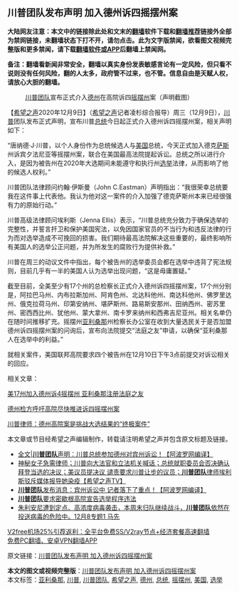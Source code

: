  <h2>川普团队发布声明 加入德州诉四摇摆州案</h2> <p class="notice"><b>大陆网友注意：本文中的链接除此处和文末的<a href="https://github.com/bannedbook/fanqiang" >翻墙</a>软件下载和<a href="https://github.com/killgcd/justmysocks/blob/master/README.md">翻墙推荐</a>链接外全部为禁网链接，未翻墙状态下打不开，请勿点击。此为文字版禁闻，欲看图文视频完整版和更多禁闻，请下载<a href="https://github.com/bannedbook/fanqiang">翻墙软件或APP</a>后翻墙上禁闻网。</p><p>备注：翻墙看新闻非常安全，翻墙以真实身份发表敏感言论有一定风险，但只看不说则没有任何风险，翻的人太多，政府管不过来，也不管。信息自由是天赋人权，请放心大胆的翻墙。</b></p>  <div class="entry"> <figure><figcaption><a href="https://www.bannedbook.org/bnews/tag/%e5%b7%9d%e6%99%ae%e5%9b%a2%e9%98%9f/" class="st_tag internal_tag" rel="tag" title="标签 川普团队 下的日志">川普团队</a>宣布正式介入<a href="https://www.bannedbook.org/bnews/tag/%e5%be%b7%e5%b7%9e/" class="st_tag internal_tag" rel="tag" title="标签 德州 下的日志">德州</a>在高院诉四<a href="https://www.bannedbook.org/bnews/tag/%E6%91%87%E6%91%86%E5%B7%9E/" class="st_tag internal_tag" rel="tag" title="标签 摇摆州 下的日志">摇摆州</a>案（声明截图）</figcaption></figure> <p>【<span class='wp_keywordlink_affiliate'><a href="https://www.soundofhope.org" title="希望之声" target="_blank">希望之声</a></span>2020年12月9日】（<a href="https://www.bannedbook.org/bnews/tag/%e5%b8%8c%e6%9c%9b%e4%b9%8b%e5%a3%b0/" class="st_tag internal_tag" rel="tag" title="标签 希望之声 下的日志">希望之声</a>记者凌杉综合报导）周三（12月9日），<a href="https://www.bannedbook.org/bnews/tag/%e5%b7%9d%e6%99%ae/" class="st_tag internal_tag" rel="tag" title="标签 川普 下的日志">川普</a>团队发布正式声明，宣布川普<a href="https://www.bannedbook.org/bnews/tag/%e6%80%bb%e7%bb%9f/" class="st_tag internal_tag" rel="tag" title="标签 总统 下的日志">总统</a>今日起正式介入德州诉四摇摆州案，相关声明如下：</p> <p>“唐纳德·J·川普，以个人身份作为总统候选人与<a href="https://www.bannedbook.org/bnews/tag/%e7%be%8e%e5%9b%bd/" class="st_tag internal_tag" rel="tag" title="标签 美国 下的日志">美国</a>总统，今天正式加入德克<span class='wp_keywordlink'><a href="https://www.bannedbook.org/forum5/topic42.html" title="萨斯、诚信与自救" target="_blank">萨斯</a></span>州诉宾夕法尼亚等摇摆州案，联合在美国最高法院提起诉讼。总统之所以进行介入，是因为被告州在2020年大选期间未能遵守和执行州<a href="https://www.bannedbook.org/bnews/tag/%e9%80%89%e4%b8%be/" class="st_tag internal_tag" rel="tag" title="标签 选举 下的日志">选举</a>法律，从而影响了他的候选人权利。”</p> <p>川普团队法律顾问约翰·伊斯曼（John C.Eastman）声明指出：“我很荣幸总统要我在这件事上代表他。我认为他对这一案件的介入加强了德克萨斯州本来已经很强有力的原始行动。”</p> <p>川普高级法律顾问埃利斯（Jenna Ellis）表示，“川普总统充分致力于确保选举的完整性，并誓言扞卫和保护美国宪法，以免因国家官员的不当行为和违反法律的行为而对选举造成不可挽回的损害。我们期待最高法院解决这些重要的，最终影响所有美国人的选举公正问题，并为所发生的腐败行为提供补救。”</p>  <p></p> <p>川普在周三的动议文件中指出，每个被告州的选举委员会都在选举中违背了宪法规则，目前几乎有一半的美国人认为选举出现问题，“这是毋庸置疑。”</p> <p>截至目前，全美至少有17个州的总检察长正式介入德州诉四摇摆州案，17个州分别是，阿拉巴马州、内布拉斯加州、阿肯色州、北达科他州、南达科他州、佛罗里达州、俄克拉荷马州、印第安纳州、堪萨斯州、路易斯安那州、田纳西州、密苏里州、密西西比州、犹他州、蒙大拿州、南卡罗来纳州和西弗吉尼亚州。相关名单仍在随时间推移扩充。摇摆州<a href="https://www.bannedbook.org/bnews/tag/%e4%ba%9a%e5%88%a9%e6%a1%91%e9%82%a3/" class="st_tag internal_tag" rel="tag" title="标签 亚利桑那 下的日志">亚利桑那</a>州检察长办公室在收到大量选民关于是否加盟德州诉四摇摆州案的问询后，宣布向法院提交“法庭之友”申请，以确保“亚利桑那人在选举中的利益。”</p> <p>就相关案件，美国联邦高院要求四个被告州在12月10日下午3点前提交对诉讼相关的回应。</p>  <p>相关文章：</p> <p><a href="https://www.soundofhope.org/post/452053">美17州加入德州诉4摇摆州 亚利桑那注册法庭之友</a></p> <p><a href="https://www.soundofhope.org/post/451957">德州检方呼吁高院尽快推进诉四摇摆州案</a></p> <p><a href="https://www.soundofhope.org/post/452023">川普律师：德州高院案是挑战大选结果的“终极案件”</a></p>  <p>本文章或节目经希望之声编辑制作，转载请注明希望之声并包含原文标题及链接。</p> <ul class='op-related-articles' title='相关阅读'> <li><a href='https://www.bannedbook.org/bnews/cnnews/20201210/1445106.html' target='_blank'>全文|<b>川普团队</b>声明：川普总统参加德州对宾州诉讼！【阿波罗网编译】</a></li> <li><a href='https://www.bannedbook.org/bnews/cbnews/20201209/1444802.html' target='_blank'>神秘女子急需律师；川普向大法官和立法机关喊话；总统就职委员会否决确认拜登当选的决议；美议员提决议 谴责要求川普让步的议员；<b>川普团队</b>律师埃利斯驳斥媒体报导她染疫【希望之声TV】</a></li> <li><a href='https://www.bannedbook.org/bnews/cnnews/20201209/1444497.html' target='_blank'><b>川普团队</b>发布消息：宾州诉讼中 记者落下了重点！【阿波罗网编译】</a></li> <li><a href='https://www.bannedbook.org/bnews/cnnews/20201208/1444144.html' target='_blank'><b>川普团队</b>要求密歇根高院宣告选举程序违法</a></li> <li><a href='https://www.bannedbook.org/bnews/bannedvideo/20201208/1443853.html' target='_blank'>朱利安尼遭到定点、高浓度病毒袭击，本周末归队继续战斗，<b>川普团队</b>依然在投送病毒的危险中。12月8专题1 马先</a></li> </ul> <p class="texttj"> <a href="https://github.com/bannedbook/fanqiang/wiki/V2ray%E6%9C%BA%E5%9C%BA" target="_blank">V2free机场25%引荐返利：全平台免费SS/V2ray节点+经济套餐高速翻墙</a><br/> <a href="https://github.com/bannedbook/fanqiang/wiki/%E7%A6%81%E9%97%BB%E7%BD%91%E5%AE%89%E5%8D%93%E7%BF%BB%E5%A2%99%E6%96%B0%E9%97%BBAPP" target="_blank">免费PC翻墙、安卓VPN翻墙APP</a></p><p>原文链接：<a class="src_link"  href="https://www.soundofhope.org/post/452065" target="_blank">川普团队发布声明 加入德州诉四摇摆州案</a></p><a name='sharetosocial'></a>       <div><b>本文的图文或视频完整版</b>：<a href='https://www.bannedbook.org/bnews/comments/20201210/1445155.html'>川普团队发布声明 加入德州诉四摇摆州案</a></div>  </div><!--END ENTRY--> <div class="postfooter"> <div>本文标签：<a href="https://www.bannedbook.org/bnews/tag/%e4%ba%9a%e5%88%a9%e6%a1%91%e9%82%a3/" rel="tag">亚利桑那</a>, <a href="https://www.bannedbook.org/bnews/tag/%e5%b7%9d%e6%99%ae/" rel="tag">川普</a>, <a href="https://www.bannedbook.org/bnews/tag/%e5%b7%9d%e6%99%ae%e5%9b%a2%e9%98%9f/" rel="tag">川普团队</a>, <a href="https://www.bannedbook.org/bnews/tag/%e5%b8%8c%e6%9c%9b%e4%b9%8b%e5%a3%b0/" rel="tag">希望之声</a>, <a href="https://www.bannedbook.org/bnews/tag/%e5%be%b7%e5%b7%9e/" rel="tag">德州</a>, <a href="https://www.bannedbook.org/bnews/tag/%e6%80%bb%e7%bb%9f/" rel="tag">总统</a>, <a href="https://www.bannedbook.org/bnews/tag/%E6%91%87%E6%91%86%E5%B7%9E/" rel="tag">摇摆州</a>, <a href="https://www.bannedbook.org/bnews/tag/%e7%be%8e%e5%9b%bd/" rel="tag">美国</a>, <a href="https://www.bannedbook.org/bnews/tag/%e9%80%89%e4%b8%be/" rel="tag">选举</a></div>  </div><!--END POSTFOOTER--> 